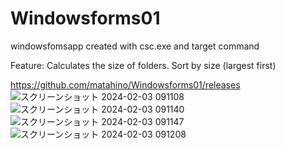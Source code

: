 # Windowsforms01
windowsfomsapp created with csc.exe and target command

Feature:
Calculates the size of folders. Sort by size (largest first)



https://github.com/matahino/Windowsforms01/releases
![スクリーンショット 2024-02-03 091108](https://github.com/matahino/Windowsforms01/assets/96413690/58018175-5d7e-4369-a9e4-5b786500f716)
![スクリーンショット 2024-02-03 091140](https://github.com/matahino/Windowsforms01/assets/96413690/2451749c-c628-401d-a907-8c547cb0e278)
![スクリーンショット 2024-02-03 091147](https://github.com/matahino/Windowsforms01/assets/96413690/9d83f1f5-8d6f-4e73-b81a-2d94a1f81e09)
![スクリーンショット 2024-02-03 091208](https://github.com/matahino/Windowsforms01/assets/96413690/fe1fe5b6-a967-4dd1-be50-ee7db3020f52)
